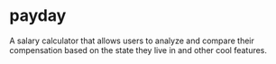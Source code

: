# payday
A salary calculator that allows users to analyze and compare their compensation based on the state they live in and other cool features.
